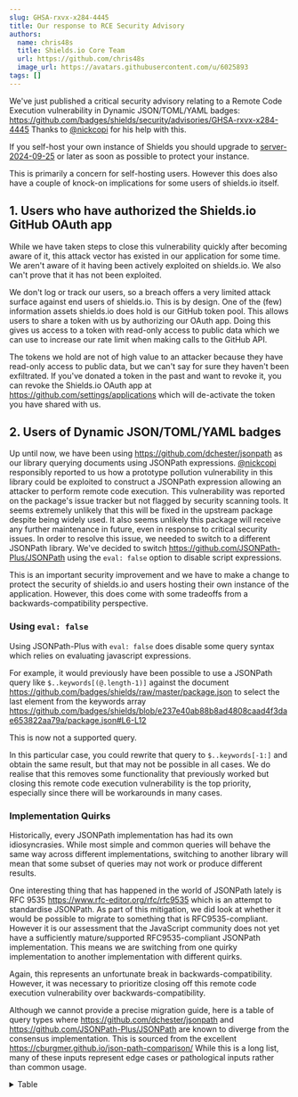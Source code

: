 ```yaml
---
slug: GHSA-rxvx-x284-4445
title: Our response to RCE Security Advisory
authors:
  name: chris48s
  title: Shields.io Core Team
  url: https://github.com/chris48s
  image_url: https://avatars.githubusercontent.com/u/6025893
tags: []
---
```


We've just published a critical security advisory relating to a Remote Code Execution vulnerability in Dynamic JSON/TOML/YAML badges: https://github.com/badges/shields/security/advisories/GHSA-rxvx-x284-4445 Thanks to [@nickcopi](https://github.com/nickcopi) for his help with this.

If you self-host your own instance of Shields you should upgrade to [server-2024-09-25](https://hub.docker.com/layers/shieldsio/shields/server-2024-09-25/images/sha256-28aaea75049e325c9f1d63c8a8b477fc387d3d3fe35b933d6581487843cd610f?context=explore) or later as soon as possible to protect your instance.

This is primarily a concern for self-hosting users. However this does also have a couple of knock-on implications for some users of shields.io itself.

## 1. Users who have authorized the Shields.io GitHub OAuth app

While we have taken steps to close this vulnerability quickly after becoming aware of it, this attack vector has existed in our application for some time. We aren't aware of it having been actively exploited on shields.io. We also can't prove that it has not been exploited.

We don't log or track our users, so a breach offers a very limited attack surface against end users of shields.io. This is by design. One of the (few) information assets shields.io does hold is our GitHub token pool. This allows users to share a token with us by authorizing our OAuth app. Doing this gives us access to a token with read-only access to public data which we can use to increase our rate limit when making calls to the GitHub API.

The tokens we hold are not of high value to an attacker because they have read-only access to public data, but we can't say for sure they haven't been exfiltrated. If you've donated a token in the past and want to revoke it, you can revoke the Shields.io OAuth app at https://github.com/settings/applications which will de-activate the token you have shared with us.

## 2. Users of Dynamic JSON/TOML/YAML badges

Up until now, we have been using https://github.com/dchester/jsonpath as our library querying documents using JSONPath expressions. [@nickcopi](https://github.com/nickcopi) responsibly reported to us how a prototype pollution vulnerability in this library could be exploited to construct a JSONPath expression allowing an attacker to perform remote code execution. This vulnerability was reported on the package's issue tracker but not flagged by security scanning tools. It seems extremely unlikely that this will be fixed in the upstream package despite being widely used. It also seems unlikely this package will receive any further maintenance in future, even in response to critical security issues. In order to resolve this issue, we needed to switch to a different JSONPath library. We've decided to switch https://github.com/JSONPath-Plus/JSONPath using the `eval: false` option to disable script expressions.

This is an important security improvement and we have to make a change to protect the security of shields.io and users hosting their own instance of the application. However, this does come with some tradeoffs from a backwards-compatibility perspective.

### Using `eval: false`

Using JSONPath-Plus with `eval: false` does disable some query syntax which relies on evaluating javascript expressions.

For example, it would previously have been possible to use a JSONPath query like `$..keywords[(@.length-1)]` against the document https://github.com/badges/shields/raw/master/package.json to select the last element from the keywords array https://github.com/badges/shields/blob/e237e40ab88b8ad4808caad4f3dae653822aa79a/package.json#L6-L12

This is now not a supported query.

In this particular case, you could rewrite that query to `$..keywords[-1:]` and obtain the same result, but that may not be possible in all cases. We do realise that this removes some functionality that previously worked but closing this remote code execution vulnerability is the top priority, especially since there will be workarounds in many cases.

### Implementation Quirks

Historically, every JSONPath implementation has had its own idiosyncrasies. While most simple and common queries will behave the same way across different implementations, switching to another library will mean that some subset of queries may not work or produce different results.

One interesting thing that has happened in the world of JSONPath lately is RFC 9535 https://www.rfc-editor.org/rfc/rfc9535 which is an attempt to standardise JSONPath. As part of this mitigation, we did look at whether it would be possible to migrate to something that is RFC9535-compliant. However it is our assessment that the JavaScript community does not yet have a sufficiently mature/supported RFC9535-compliant JSONPath implementation. This means we are switching from one quirky implementation to another implementation with different quirks.

Again, this represents an unfortunate break in backwards-compatibility. However, it was necessary to prioritize closing off this remote code execution vulnerability over backwards-compatibility.

Although we cannot provide a precise migration guide, here is a table of query types where https://github.com/dchester/jsonpath and https://github.com/JSONPath-Plus/JSONPath are known to diverge from the consensus implementation. This is sourced from the excellent https://cburgmer.github.io/json-path-comparison/
While this is a long list, many of these inputs represent edge cases or pathological inputs rather than common usage.

 <details>
  <summary>Table</summary>
<table>
<thead>
<tr>
<th>Query Type</th>
<th>Example Query</th>
</tr>
</thead>
<tbody>
<tr>
<td>Array slice with large number for end and negative step</td>
<td><code>$[2:-113667776004:-1]</code></td>
</tr>
<tr>
<td>Array slice with large number for start end negative step</td>
<td><code>$[113667776004:2:-1]</code></td>
</tr>
<tr>
<td>Array slice with negative step</td>
<td><code>$[3:0:-2]</code></td>
</tr>
<tr>
<td>Array slice with negative step on partially overlapping array</td>
<td><code>$[7:3:-1]</code></td>
</tr>
<tr>
<td>Array slice with negative step only</td>
<td><code>$[::-2]</code></td>
</tr>
<tr>
<td>Array slice with open end and negative step</td>
<td><code>$[3::-1]</code></td>
</tr>
<tr>
<td>Array slice with open start and negative step</td>
<td><code>$[:2:-1]</code></td>
</tr>
<tr>
<td>Array slice with range of 0</td>
<td><code>$[0:0]</code></td>
</tr>
<tr>
<td>Array slice with step 0</td>
<td><code>$[0:3:0]</code></td>
</tr>
<tr>
<td>Array slice with step and leading zeros</td>
<td><code>$[010:024:010]</code></td>
</tr>
<tr>
<td>Bracket notation with empty path</td>
<td><code>$[]</code></td>
</tr>
<tr>
<td>Bracket notation with number on object</td>
<td><code>$[0]</code></td>
</tr>
<tr>
<td>Bracket notation with number on string</td>
<td><code>$[0]</code></td>
</tr>
<tr>
<td>Bracket notation with number -1</td>
<td><code>$[-1]</code></td>
</tr>
<tr>
<td>Bracket notation with quoted array slice literal</td>
<td><code>$[':']</code></td>
</tr>
<tr>
<td>Bracket notation with quoted closing bracket literal</td>
<td><code>$[']']</code></td>
</tr>
<tr>
<td>Bracket notation with quoted current object literal</td>
<td><code>$['@']</code></td>
</tr>
<tr>
<td>Bracket notation with quoted escaped backslash</td>
<td><code>$['\\']</code></td>
</tr>
<tr>
<td>Bracket notation with quoted escaped single quote</td>
<td><code>$['\'']</code></td>
</tr>
<tr>
<td>Bracket notation with quoted root literal</td>
<td><code>$['$']</code></td>
</tr>
<tr>
<td>Bracket notation with quoted special characters combined</td>
<td><code>$[':@."$,*\'\\']</code></td>
</tr>
<tr>
<td>Bracket notation with quoted string and unescaped single quote</td>
<td><code>$['single'quote']</code></td>
</tr>
<tr>
<td>Bracket notation with quoted union literal</td>
<td><code>$[',']</code></td>
</tr>
<tr>
<td>Bracket notation with quoted wildcard literal ?</td>
<td><code>$['*']</code></td>
</tr>
<tr>
<td>Bracket notation with quoted wildcard literal on object without key</td>
<td><code>$['*']</code></td>
</tr>
<tr>
<td>Bracket notation with spaces</td>
<td><code>$[ 'a' ]</code></td>
</tr>
<tr>
<td>Bracket notation with two literals separated by dot</td>
<td><code>$['two'.'some']</code></td>
</tr>
<tr>
<td>Bracket notation with two literals separated by dot without quotes</td>
<td><code>$[two.some]</code></td>
</tr>
<tr>
<td>Bracket notation without quotes</td>
<td><code>$[key]</code></td>
</tr>
<tr>
<td>Current with dot notation</td>
<td><code>@.a</code></td>
</tr>
<tr>
<td>Dot bracket notation</td>
<td><code>$.['key']</code></td>
</tr>
<tr>
<td>Dot bracket notation with double quotes</td>
<td><code>$.["key"]</code></td>
</tr>
<tr>
<td>Dot bracket notation without quotes</td>
<td><code>$.[key]</code></td>
</tr>
<tr>
<td>Dot notation after recursive descent with extra dot ?</td>
<td><code>$...key</code></td>
</tr>
<tr>
<td>Dot notation after union with keys</td>
<td><code>$['one','three'].key</code></td>
</tr>
<tr>
<td>Dot notation with dash</td>
<td><code>$.key-dash</code></td>
</tr>
<tr>
<td>Dot notation with double quotes</td>
<td><code>$."key"</code></td>
</tr>
<tr>
<td>Dot notation with double quotes after recursive descent ?</td>
<td><code>$.."key"</code></td>
</tr>
<tr>
<td>Dot notation with empty path</td>
<td><code>$.</code></td>
</tr>
<tr>
<td>Dot notation with key named length on array</td>
<td><code>$.length</code></td>
</tr>
<tr>
<td>Dot notation with key root literal</td>
<td><code>$.$</code></td>
</tr>
<tr>
<td>Dot notation with non ASCII key</td>
<td><code>$.??</code></td>
</tr>
<tr>
<td>Dot notation with number</td>
<td><code>$.2</code></td>
</tr>
<tr>
<td>Dot notation with number -1</td>
<td><code>$.-1</code></td>
</tr>
<tr>
<td>Dot notation with single quotes</td>
<td><code>$.'key'</code></td>
</tr>
<tr>
<td>Dot notation with single quotes after recursive descent ?</td>
<td><code>$..'key'</code></td>
</tr>
<tr>
<td>Dot notation with single quotes and dot</td>
<td><code>$.'some.key'</code></td>
</tr>
<tr>
<td>Dot notation with space padded key</td>
<td><code>$. a</code></td>
</tr>
<tr>
<td>Dot notation with wildcard after recursive descent on scalar ?</td>
<td><code>$..*</code></td>
</tr>
<tr>
<td>Dot notation without dot</td>
<td><code>$a</code></td>
</tr>
<tr>
<td>Dot notation without root</td>
<td><code>.key</code></td>
</tr>
<tr>
<td>Dot notation without root and dot</td>
<td><code>key</code></td>
</tr>
<tr>
<td>Empty</td>
<td><code>n/a</code></td>
</tr>
<tr>
<td>Filter expression on object</td>
<td><code>$[?(@.key)]</code></td>
</tr>
<tr>
<td>Filter expression after dot notation with wildcard after recursive descent ?</td>
<td><code>$..*[?(@.id&gt;2)]</code></td>
</tr>
<tr>
<td>Filter expression after recursive descent ?</td>
<td><code>$..[?(@.id==2)]</code></td>
</tr>
<tr>
<td>Filter expression with addition</td>
<td><code>$[?(@.key+50==100)]</code></td>
</tr>
<tr>
<td>Filter expression with boolean and operator and value false</td>
<td><code>$[?(@.key&gt;0 &amp;&amp; false)]</code></td>
</tr>
<tr>
<td>Filter expression with boolean and operator and value true</td>
<td><code>$[?(@.key&gt;0 &amp;&amp; true)]</code></td>
</tr>
<tr>
<td>Filter expression with boolean or operator and value false</td>
<td><code>$[?(@.key&gt;0 &amp;#124;&amp;#124; false)]</code></td>
</tr>
<tr>
<td>Filter expression with boolean or operator and value true</td>
<td><code>$[?(@.key&gt;0 &amp;#124;&amp;#124; true)]</code></td>
</tr>
<tr>
<td>Filter expression with bracket notation with -1</td>
<td><code>$[?(@[-1]==2)]</code></td>
</tr>
<tr>
<td>Filter expression with bracket notation with number on object</td>
<td><code>$[?(@[1]=='b')]</code></td>
</tr>
<tr>
<td>Filter expression with current object</td>
<td><code>$[?(@)]</code></td>
</tr>
<tr>
<td>Filter expression with different ungrouped operators</td>
<td><code>$[?(@.a &amp;&amp; @.b &amp;#124;&amp;#124; @.c)]</code></td>
</tr>
<tr>
<td>Filter expression with division</td>
<td><code>$[?(@.key/10==5)]</code></td>
</tr>
<tr>
<td>Filter expression with dot notation with dash</td>
<td><code>$[?(@.key-dash == 'value')]</code></td>
</tr>
<tr>
<td>Filter expression with dot notation with number</td>
<td><code>$[?(@.2 == 'second')]</code></td>
</tr>
<tr>
<td>Filter expression with dot notation with number on array</td>
<td><code>$[?(@.2 == 'third')]</code></td>
</tr>
<tr>
<td>Filter expression with empty expression</td>
<td><code>$[?()]</code></td>
</tr>
<tr>
<td>Filter expression with equals</td>
<td><code>$[?(@.key==42)]</code></td>
</tr>
<tr>
<td>Filter expression with equals on array of numbers</td>
<td><code>$[?(@==42)]</code></td>
</tr>
<tr>
<td>Filter expression with equals on object</td>
<td><code>$[?(@.key==42)]</code></td>
</tr>
<tr>
<td>Filter expression with equals array</td>
<td><code>$[?(@.d==["v1","v2"])]</code></td>
</tr>
<tr>
<td>Filter expression with equals array for array slice with range 1</td>
<td><code>$[?(@[0:1]==[1])]</code></td>
</tr>
<tr>
<td>Filter expression with equals array for dot notation with star</td>
<td><code>$[?(@.*==[1,2])]</code></td>
</tr>
<tr>
<td>Filter expression with equals array or equals true</td>
<td><code>$[?(@.d==["v1","v2"] &amp;#124;&amp;#124; (@.d == true))]</code></td>
</tr>
<tr>
<td>Filter expression with equals array with single quotes</td>
<td><code>$[?(@.d==['v1','v2'])]</code></td>
</tr>
<tr>
<td>Filter expression with equals boolean expression value</td>
<td><code>$[?((@.key&lt;44)==false)]</code></td>
</tr>
<tr>
<td>Filter expression with equals false</td>
<td><code>$[?(@.key==false)]</code></td>
</tr>
<tr>
<td>Filter expression with equals null</td>
<td><code>$[?(@.key==null)]</code></td>
</tr>
<tr>
<td>Filter expression with equals number for array slice with range 1</td>
<td><code>$[?(@[0:1]==1)]</code></td>
</tr>
<tr>
<td>Filter expression with equals number for bracket notation with star</td>
<td><code>$[?(@[*]==2)]</code></td>
</tr>
<tr>
<td>Filter expression with equals number for dot notation with star</td>
<td><code>$[?(@.*==2)]</code></td>
</tr>
<tr>
<td>Filter expression with equals number with fraction</td>
<td><code>$[?(@.key==-0.123e2)]</code></td>
</tr>
<tr>
<td>Filter expression with equals number with leading zeros</td>
<td><code>$[?(@.key==010)]</code></td>
</tr>
<tr>
<td>Filter expression with equals object</td>
<td><code>$[?(@.d==&lbrace;"k":"v"&rbrace;)]</code></td>
</tr>
<tr>
<td>Filter expression with equals string</td>
<td><code>$[?(@.key=="value")]</code></td>
</tr>
<tr>
<td>Filter expression with equals string with unicode character escape</td>
<td><code>$[?(@.key=="Mot\u00f6rhead")]</code></td>
</tr>
<tr>
<td>Filter expression with equals true</td>
<td><code>$[?(@.key==true)]</code></td>
</tr>
<tr>
<td>Filter expression with equals with path and path</td>
<td><code>$[?(@.key1==@.key2)]</code></td>
</tr>
<tr>
<td>Filter expression with equals with root reference</td>
<td><code>$.items[?(@.key==$.value)]</code></td>
</tr>
<tr>
<td>Filter expression with greater than</td>
<td><code>$[?(@.key&gt;42)]</code></td>
</tr>
<tr>
<td>Filter expression with greater than or equal</td>
<td><code>$[?(@.key&gt;=42)]</code></td>
</tr>
<tr>
<td>Filter expression with in array of values</td>
<td><code>$[?(@.d in [2, 3])]</code></td>
</tr>
<tr>
<td>Filter expression with in current object</td>
<td><code>$[?(2 in @.d)]</code></td>
</tr>
<tr>
<td>Filter expression with length free function</td>
<td><code>$[?(length(@) == 4)]</code></td>
</tr>
<tr>
<td>Filter expression with length function</td>
<td><code>$[?(@.length() == 4)]</code></td>
</tr>
<tr>
<td>Filter expression with length property</td>
<td><code>$[?(@.length == 4)]</code></td>
</tr>
<tr>
<td>Filter expression with less than</td>
<td><code>$[?(@.key&lt;42)]</code></td>
</tr>
<tr>
<td>Filter expression with less than or equal</td>
<td><code>$[?(@.key&lt;=42)]</code></td>
</tr>
<tr>
<td>Filter expression with local dot key and null in data</td>
<td><code>$[?(@.key='value')]</code></td>
</tr>
<tr>
<td>Filter expression with multiplication</td>
<td><code>$[?(@.key*2==100)]</code></td>
</tr>
<tr>
<td>Filter expression with negation and equals</td>
<td><code>$[?(!(@.key==42))]</code></td>
</tr>
<tr>
<td>Filter expression with negation and equals array or equals true</td>
<td><code>$[?(!(@.d==["v1","v2"]) &amp;#124;&amp;#124; (@.d == true))]</code></td>
</tr>
<tr>
<td>Filter expression with negation and less than</td>
<td><code>$[?(!(@.key&lt;42))]</code></td>
</tr>
<tr>
<td>Filter expression with negation and without value</td>
<td><code>$[?(!@.key)]</code></td>
</tr>
<tr>
<td>Filter expression with non singular existence test</td>
<td><code>$[?(@.a.*)]</code></td>
</tr>
<tr>
<td>Filter expression with not equals</td>
<td><code>$[?(@.key!=42)]</code></td>
</tr>
<tr>
<td>Filter expression with not equals array or equals true</td>
<td><code>$[?((@.d!=["v1","v2"]) &amp;#124;&amp;#124; (@.d == true))]</code></td>
</tr>
<tr>
<td>Filter expression with parent axis operator</td>
<td><code>$[*].bookmarks[?(@.page == 45)]^^^</code></td>
</tr>
<tr>
<td>Filter expression with regular expression</td>
<td><code>$[?(@.name=~/hello.*/)]</code></td>
</tr>
<tr>
<td>Filter expression with regular expression from member</td>
<td><code>$[?(@.name=~/@.pattern/)]</code></td>
</tr>
<tr>
<td>Filter expression with set wise comparison to scalar</td>
<td><code>$[?(@[*]&gt;=4)]</code></td>
</tr>
<tr>
<td>Filter expression with set wise comparison to set</td>
<td><code>$.x[?(@[*]&gt;=$.y[*])]</code></td>
</tr>
<tr>
<td>Filter expression with single equal</td>
<td><code>$[?(@.key=42)]</code></td>
</tr>
<tr>
<td>Filter expression with subfilter</td>
<td><code>$[?(@.a[?(@.price&gt;10)])]</code></td>
</tr>
<tr>
<td>Filter expression with subpaths deeply nested</td>
<td><code>$[?(@.a.b.c==3)]</code></td>
</tr>
<tr>
<td>Filter expression with subtraction</td>
<td><code>$[?(@.key-50==-100)]</code></td>
</tr>
<tr>
<td>Filter expression with triple equal</td>
<td><code>$[?(@.key===42)]</code></td>
</tr>
<tr>
<td>Filter expression with value</td>
<td><code>$[?(@.key)]</code></td>
</tr>
<tr>
<td>Filter expression with value after recursive descent ?</td>
<td><code>$..[?(@.id)]</code></td>
</tr>
<tr>
<td>Filter expression with value false</td>
<td><code>$[?(false)]</code></td>
</tr>
<tr>
<td>Filter expression with value from recursive descent</td>
<td><code>$[?(@..child)]</code></td>
</tr>
<tr>
<td>Filter expression with value null</td>
<td><code>$[?(null)]</code></td>
</tr>
<tr>
<td>Filter expression with value true</td>
<td><code>$[?(true)]</code></td>
</tr>
<tr>
<td>Filter expression without parens</td>
<td><code>$[?@.key==42]</code></td>
</tr>
<tr>
<td>Filter expression without value</td>
<td><code>$[?(@.key)]</code></td>
</tr>
<tr>
<td>Function sum</td>
<td><code>$.data.sum()</code></td>
</tr>
<tr>
<td>Parens notation</td>
<td><code>$(key,more)</code></td>
</tr>
<tr>
<td>Recursive descent ?</td>
<td><code>$..</code></td>
</tr>
<tr>
<td>Recursive descent after dot notation ?</td>
<td><code>$.key..</code></td>
</tr>
<tr>
<td>Root on scalar</td>
<td><code>$</code></td>
</tr>
<tr>
<td>Root on scalar false</td>
<td><code>$</code></td>
</tr>
<tr>
<td>Root on scalar true</td>
<td><code>$</code></td>
</tr>
<tr>
<td>Script expression</td>
<td><code>$[(@.length-1)]</code></td>
</tr>
<tr>
<td>Union with duplication from array</td>
<td><code>$[0,0]</code></td>
</tr>
<tr>
<td>Union with duplication from object</td>
<td><code>$['a','a']</code></td>
</tr>
<tr>
<td>Union with filter</td>
<td><code>$[?(@.key&lt;3),?(@.key&gt;6)]</code></td>
</tr>
<tr>
<td>Union with keys</td>
<td><code>$['key','another']</code></td>
</tr>
<tr>
<td>Union with keys on object without key</td>
<td><code>$['missing','key']</code></td>
</tr>
<tr>
<td>Union with keys after array slice</td>
<td><code>$[:]['c','d']</code></td>
</tr>
<tr>
<td>Union with keys after bracket notation</td>
<td><code>$[0]['c','d']</code></td>
</tr>
<tr>
<td>Union with keys after dot notation with wildcard</td>
<td><code>$.*['c','d']</code></td>
</tr>
<tr>
<td>Union with keys after recursive descent ?</td>
<td><code>$..['c','d']</code></td>
</tr>
<tr>
<td>Union with repeated matches after dot notation with wildcard</td>
<td><code>$.*[0,:5]</code></td>
</tr>
<tr>
<td>Union with slice and number</td>
<td><code>$[1:3,4]</code></td>
</tr>
<tr>
<td>Union with spaces</td>
<td><code>$[ 0 , 1 ]</code></td>
</tr>
<tr>
<td>Union with wildcard and number</td>
<td><code>$[*,1]</code></td>
</tr>
</tbody>
</table>
</details>
